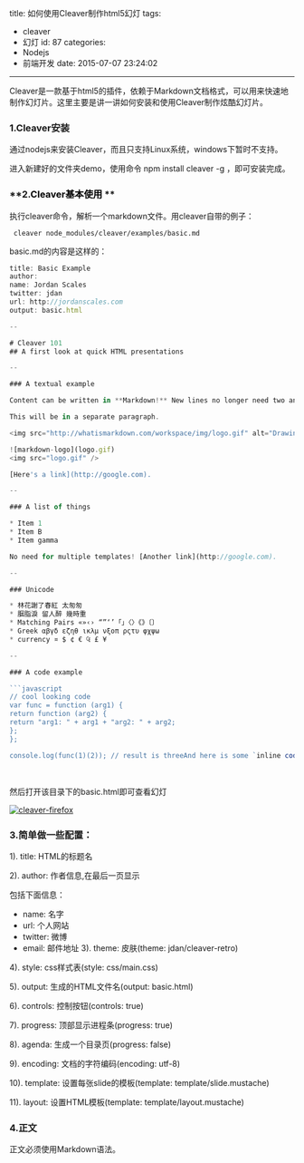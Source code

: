title: 如何使用Cleaver制作html5幻灯
tags:
  - cleaver
  - 幻灯
id: 87
categories:
  - Nodejs
  - 前端开发
date: 2015-07-07 23:24:02
---

Cleaver是一款基于html5的插件，依赖于Markdown文档格式，可以用来快速地制作幻灯片。这里主要是讲一讲如何安装和使用Cleaver制作炫酷幻灯片。

### **1.Cleaver安装**

通过nodejs来安装Cleaver，而且只支持Linux系统，windows下暂时不支持。

进入新建好的文件夹demo，使用命令 npm install cleaver -g ，即可安装完成。

### **2.<span style="color: #000000;">Cleaver基本使用</span> **

执行cleaver命令，解析一个markdown文件。用cleaver自带的例子：

` cleaver node_modules/cleaver/examples/basic.md`

basic.md的内容是这样的：

```javascript
title: Basic Example
author:
name: Jordan Scales
twitter: jdan
url: http://jordanscales.com
output: basic.html

--

# Cleaver 101
## A first look at quick HTML presentations

--

### A textual example

Content can be written in **Markdown!** New lines no longer need two angle brackets.

This will be in a separate paragraph.

<img src="http://whatismarkdown.com/workspace/img/logo.gif" alt="Drawing" style="width: 150px;"/>

![markdown-logo](logo.gif)
<img src="logo.gif" />

[Here's a link](http://google.com).

--

### A list of things

* Item 1
* Item B
* Item gamma

No need for multiple templates! [Another link](http://google.com).

--

### Unicode

* 林花謝了春紅 太匆匆
* 胭脂淚 留人醉 幾時重
* Matching Pairs «»‹› “”‘’「」〈〉《》〔〕
* Greek αβγδ εζηθ ικλμ νξοπ ρςτυ φχψω
* currency ¤ $ ¢ € ₠ £ ¥

--

### A code example

```javascript
// cool looking code
var func = function (arg1) {
return function (arg2) {
return "arg1: " + arg1 + "arg2: " + arg2;
};
};

console.log(func(1)(2)); // result is threeAnd here is some `inline code` to check out.

```

&nbsp;

然后打开该目录下的basic.html即可查看幻灯

[![](http://bloghugzh-wordpress.stor.sinaapp.com/uploads/2015/07/cleaver-firefox-300x217.png "cleaver-firefox")](http://bloghugzh-wordpress.stor.sinaapp.com/uploads/2015/07/cleaver-firefox.png)

### **3.简单做一些配置：**

1). title: HTML的标题名

2). author: 作者信息,在最后一页显示

包括下面信息：

*   name: 名字
*   url: 个人网站
*   twitter: 微博
*   email: 邮件地址
3). theme: 皮肤(theme: jdan/cleaver-retro)

4). style: css样式表(style: css/main.css)

5). output: 生成的HTML文件名(output: basic.html)

6). controls: 控制按钮(controls: true)

7). progress: 顶部显示进程条(progress: true)

8). agenda: 生成一个目录页(progress: false)

9). encoding: 文档的字符编码(encoding: utf-8)

10). template: 设置每张slide的模板(template: template/slide.mustache)

11). layout: 设置HTML模板(template: template/layout.mustache)

### **4.正文**

正文必须使用Markdown语法。

&nbsp;